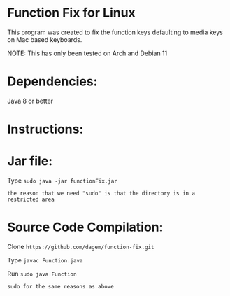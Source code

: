 # Function Fix for Linux
This program was created to fix the function keys defaulting to media keys on Mac based keyboards.

NOTE: This has only been tested on Arch and Debian 11

# Dependencies:
Java 8 or better

# Instructions:


# Jar file:

Type `sudo java -jar functionFix.jar`

    the reason that we need "sudo" is that the directory is in a restricted area


# Source Code Compilation:

Clone `https://github.com/dagem/function-fix.git`


Type `javac Function.java`


Run `sudo java Function`

    sudo for the same reasons as above